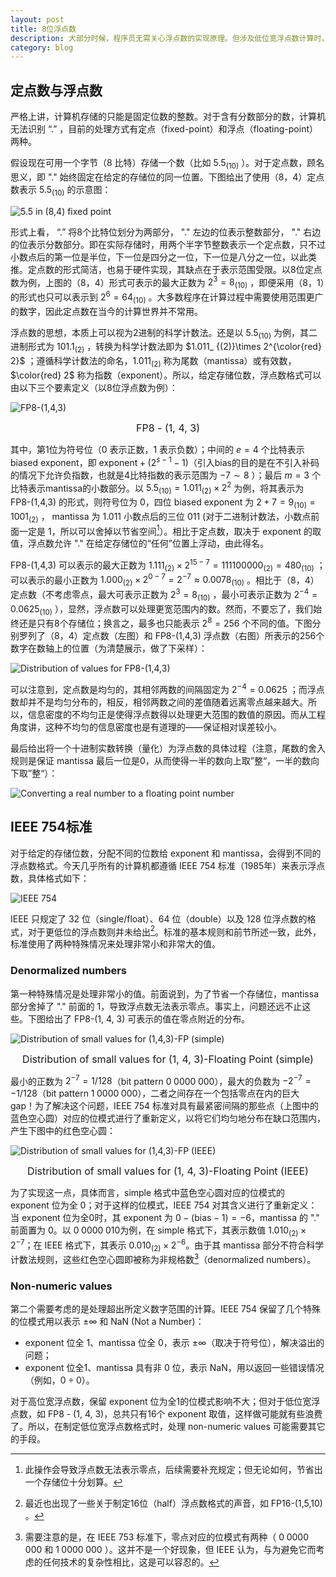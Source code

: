 ```yaml
---
layout: post
title: 8位浮点数
description: 大部分时候，程序员无需关心浮点数的实现原理。但涉及低位宽浮点数计算时，对浮点数一无所知会带来意想不到的结果。
category: blog
---
```


## 定点数与浮点数

严格上讲，计算机存储的只能是固定位数的整数。对于含有分数部分的数，计算机无法识别 “.” ，目前的处理方式有定点（fixed-point）和浮点（floating-point）两种。

假设现在可用一个字节（8 比特）存储一个数（比如 $5.5_ {(10)}$ ）。对于定点数，顾名思义，即 "." 始终固定在给定的存储位的同一位置。下图给出了使用（8，4）定点数表示 $5.5_ {(10)}$ 的示意图：

![5.5 in (8,4) fixed point](/images/floatingpoint8/fixed_point_5_5.png)

形式上看， “.” 将8个比特位划分为两部分， "." 左边的位表示整数部分， "." 右边的位表示分数部分。即在实际存储时，用两个半字节整数表示一个定点数，只不过小数点后的第一位是半位，下一位是四分之一位，下一位是八分之一位，以此类推。定点数的形式简洁，也易于硬件实现，其缺点在于表示范围受限。以8位定点数为例，上图的（8，4）形式可表示的最大正数为 $2^3 = 8_ {(10)}$ ，即便采用（8，1）的形式也只可以表示到 $2^6=64_ {(10)}$ 。大多数程序在计算过程中需要使用范围更广的数字，因此定点数在当今的计算世界并不常用。

浮点数的思想，本质上可以视为2进制的科学计数法。还是以 $5.5_ {(10)}$ 为例，其二进制形式为 $101.1_ {(2)}$ ，转换为科学计数法即为 $1.011_ {(2)}\times 2^{\color{red} 2}$ ；遵循科学计数法的命名，$1.011_ {(2)}$ 称为尾数（mantissa）或有效数，$\color{red} 2$ 称为指数（exponent）。所以，给定存储位数，浮点数格式可以由以下三个要素定义（以8位浮点数为例）：

![FP8-(1,4,3)](/images/floatingpoint8/floating_point_FP8.png)

<center><p><font size="3">FP8 - (1, 4, 3)</font><br/></p></center>

其中，第1位为符号位（0 表示正数，1 表示负数）；中间的 $e=4$ 个比特表示 biased exponent，即 $\mbox{exponent}+(2^{s-1}-1)$（引入bias的目的是在不引入补码的情况下允许负指数，也就是4比特指数的表示范围为 $-7\sim 8$ ）；最后 $m=3$ 个比特表示mantissa的小数部分。以 $5.5_ {(10)}=1.011_ {(2)}\times 2^2$ 为例，将其表示为 FP8-(1,4,3) 的形式，则符号位为 0，四位 biased exponent 为 $2+7=9_ {(10)}=1001_ {(2)}$ ， mantissa 为 $1.011$ 小数点后的三位 $011$ (对于二进制计数法，小数点前面一定是 1，所以可以舍掉以节省空间[^1]）。相比于定点数，取决于 exponent 的取值，浮点数允许 "." 在给定存储位的“任何”位置上浮动，由此得名。

[^1]: 此操作会导致浮点数无法表示零点，后续需要补充规定；但无论如何，节省出一个存储位十分划算。

 FP8-(1,4,3) 可以表示的最大正数为 $1.111_ {(2)}\times 2^{15-7}=111100000_ {(2)}=480_ {(10)}$  ；可以表示的最小正数为 $1.000_ {(2)}\times 2^{0-7}=2^{-7}\approx 0.0078_ {(10)}$ 。相比于（8，4）定点数（不考虑零点，最大可表示正数为 $2^3=8_ {(10)}$ ，最小可表示正数为 $2^{-4}=0.0625_ {(10)}$ ），显然，浮点数可以处理更宽范围内的数。然而，不要忘了，我们始终还是只有8个存储位；换言之，最多也只能表示 $2^8=256$ 个不同的值。下图分别罗列了（8，4）定点数（左图）和 FP8-(1,4,3) 浮点数（右图）所表示的256个数字在数轴上的位置（为清楚展示，做了下采样）：

![Distribution of values for FP8-(1,4,3)](/images/floatingpoint8/distribution_of_values.jpg)

可以注意到，定点数是均匀的，其相邻两数的间隔固定为 $2^{-4}=0.0625$ ；而浮点数却并不是均匀分布的，相反，相邻两数之间的差值随着远离零点越来越大。所以，信息密度的不均匀正是使得浮点数得以处理更大范围的数值的原因。而从工程角度讲，这种不均匀的信息密度也是有道理的——保证相对误差较小。

最后给出将一个十进制实数转换（量化）为浮点数的具体过程（注意，尾数的舍入规则是保证 mantissa 最后一位是0，从而使得一半的数向上取”整“，一半的数向下取”整“）：

![Converting a real number to a floating point number](/images/floatingpoint8/converting_real_to_floating_point.png)

## IEEE 754标准

对于给定的存储位数，分配不同的位数给 exponent 和 mantissa，会得到不同的浮点数格式。今天几乎所有的计算机都遵循 IEEE 754 标准（1985年）来表示浮点数，具体格式如下：

![IEEE 754](/images/floatingpoint8/ieee_754.png)

IEEE 只规定了 32 位（single/float）、64 位（double）以及 128 位浮点数的格式，对于更低位的浮点数则并未给出[^2]。标准的基本规则和前节所述一致，此外，标准使用了两种特殊情况来处理非常小和非常大的值。

[^2]: 最近也出现了一些关于制定16位（half）浮点数格式的声音，如 FP16-(1,5,10) 。

### Denormalized numbers

第一种特殊情况是处理非常小的值。前面说到，为了节省一个存储位，mantissa 部分舍掉了 "." 前面的 1，导致浮点数无法表示零点。事实上，问题还远不止这些。下图给出了 FP8-(1, 4, 3) 可表示的值在零点附近的分布。

![Distribution of small values for (1,4,3)-FP (simple)](/images/floatingpoint8/distribution_of_small_values.png)

<center><p><font size="3">Distribution of small values for (1, 4, 3)-Floating Point (simple)</font><br/></p></center>

最小的正数为  $2^{-7}=1/128$（bit pattern $0\;0000\;000$），最大的负数为  ${-}2^{-7}=-1/128$（bit pattern $1\;0000\;000$），二者之间存在一个包括零点在内的巨大 gap！为了解决这个问题，IEEE 754 标准对具有最紧密间隔的那些点（上图中的蓝色空心圆）对应的位模式进行了重新定义，以将它们均匀地分布在缺口范围内，产生下图中的红色空心圆：

![Distribution of small values for (1,4,3)-FP (IEEE)](/images/floatingpoint8/distribution_of_small_values_IEEE.png)

<center><p><font size="3">Distribution of small values for (1, 4, 3)-Floating Point (IEEE)</font><br/></p></center>

为了实现这一点，具体而言，simple 格式中蓝色空心圆对应的位模式的 exponent 位为全 0；对于这样的位模式，IEEE 754 对其含义进行了重新定义：当 exponent 位为全0时，其 exponent 为  $0-(\text{bias}-1)=-6$，mantissa 的 "." 前面置为 0。以  $0\;0000\;010$为例，在 simple 格式下，其表示数值  $1.010_ {(2)}\times 2^ {-7}$；在 IEEE 格式下，其表示  $0.010_ {(2)}\times 2^ {-6}$。由于其 mantissa 部分不符合科学计数法规则，这些红色空心圆即被称为非规格数[^3]（denormalized numbers）。

[^3]: 需要注意的是，在 IEEE 753 标准下，零点对应的位模式有两种（ $0\;0000\;000$ 和 $1\;0000\;000$  ）。这并不是一个好现象，但 IEEE 认为，与为避免它而考虑的任何技术的复杂性相比，这是可以容忍的。

### Non-numeric values

第二个需要考虑的是处理超出所定义数字范围的计算。IEEE 754 保留了几个特殊的位模式用以表示 $\pm \infty$ 和 NaN (Not a Number)：

- exponent 位全 1、mantissa 位全 0，表示  $\pm\infty$（取决于符号位），解决溢出的问题；
- exponent 位全1、mantissa 具有非 0 位，表示 NaN，用以返回一些错误情况（例如，$0\div 0$）。

对于高位宽浮点数，保留 exponent 位为全1的位模式影响不大；但对于低位宽浮点数，如 FP8 - (1, 4, 3)，总共只有16个 exponent 取值，这样做可能就有些浪费了。所以，在制定低位宽浮点数格式时，处理 non-numeric values 可能需要其它的手段。

[Jhonhu]:    https://jhonhu1994.github.io  "JhonHu"
